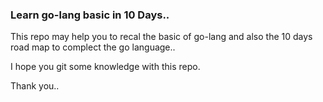 ### Learn go-lang basic in 10 Days..


This repo may help you to recal the basic of go-lang and also the 10 days road map to complect the go language..

I hope you git some knowledge with this repo.

Thank you..
